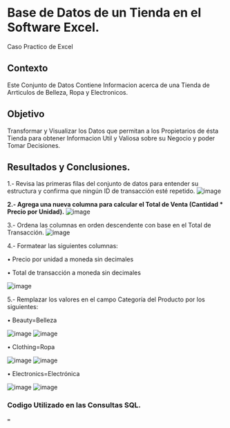 # Base de Datos de un Tienda en el Software Excel.
Caso Practico de Excel

## Contexto
Este Conjunto de Datos Contiene Informacion acerca de una Tienda de Arrticulos de Belleza, Ropa y Electronicos.

## Objetivo
Transformar y Visualizar los Datos que permitan a los Propietarios de ésta Tienda para obtener Informacion Util y Valiosa sobre su Negocio y poder Tomar Decisiones.

## Resultados y Conclusiones.
1.- Revisa las primeras filas del conjunto de datos para entender su estructura y confirma que ningún ID de transacción esté repetido.
![image](https://github.com/user-attachments/assets/ae573cb4-0e58-442e-bdbe-d146c882963d)

**2.- Agrega una nueva columna para calcular el Total de Venta (Cantidad * Precio por Unidad).**
![image](https://github.com/user-attachments/assets/2574dd2d-837d-438d-876a-0c2bd47a129f)

3.- Ordena las columnas en orden descendente con base en el Total de Transacción.
![image](https://github.com/user-attachments/assets/39bf85f5-ecb4-4fe2-bbbf-e2a80e3b28bc)

4.- Formatear las siguientes columnas:

•	Precio por unidad a moneda sin decimales

•	Total de transacción a moneda sin decimales

![image](https://github.com/user-attachments/assets/65090906-fec3-42fd-a199-bbca82c6c7d1)

5.- Remplazar los valores en el campo Categoría del Producto por los siguientes:

•	Beauty=Belleza

![image](https://github.com/user-attachments/assets/5a0845f5-e704-436f-95b2-b26eb13831ba)
![image](https://github.com/user-attachments/assets/0a85222b-37e3-4328-a48d-37c513f7a346)

•	Clothing=Ropa

![image](https://github.com/user-attachments/assets/95ad9c60-a269-492e-a79c-56f8e2824630)
![image](https://github.com/user-attachments/assets/5c633afa-31c4-4322-b72d-1f2c05e39f8a)



•	Electronics=Electrónica

![image](https://github.com/user-attachments/assets/8488b711-d023-4c2e-a6c9-afcd1c8ecf35)
![image](https://github.com/user-attachments/assets/c19ae7d2-ff95-424e-b70f-726ffc4f8526)

### Codigo Utilizado en las Consultas SQL.
```=```
